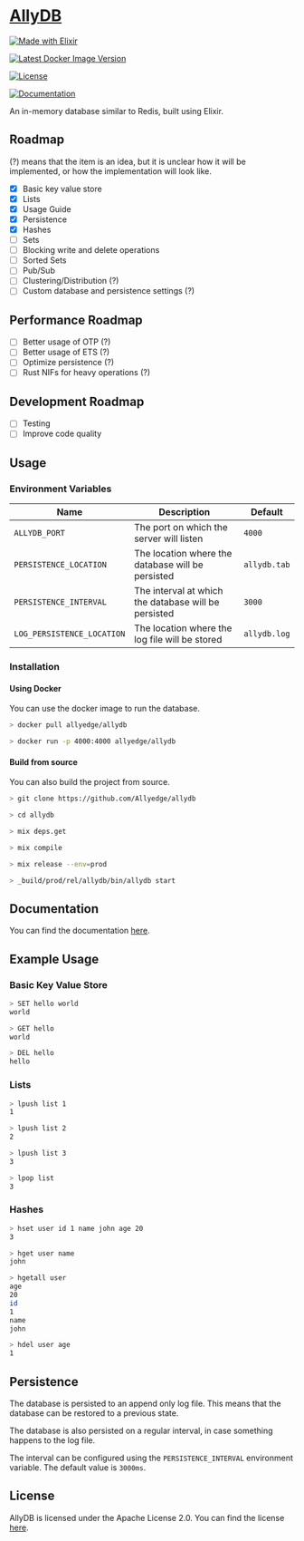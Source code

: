 # [AllyDB](https://allydb.vercel.app/)

[![Made with Elixir](https://forthebadge.com/images/badges/made-with-elixir.svg)](https://elixir-lang.org/)

[![Latest Docker Image Version](https://img.shields.io/docker/v/allyedge/allydb?color=lightblue&label=latest%20docker%20image%20version&sort=semver&style=for-the-badge)](https://hub.docker.com/r/allyedge/allydb)

[![License](https://img.shields.io/github/license/allyedge/allydb?style=for-the-badge)](https://github.com/Allyedge/allydb/blob/main/LICENSE)

[![Documentation](https://allydb.vercel.app/visit-documentation.svg)](https://allydb.vercel.app/)

An in-memory database similar to Redis, built using Elixir.

## Roadmap

(?) means that the item is an idea, but it is unclear how it will be implemented, or how the implementation will look like.

- [x] Basic key value store
- [x] Lists
- [x] Usage Guide
- [x] Persistence
- [x] Hashes
- [ ] Sets
- [ ] Blocking write and delete operations
- [ ] Sorted Sets
- [ ] Pub/Sub
- [ ] Clustering/Distribution (?)
- [ ] Custom database and persistence settings (?)

## Performance Roadmap

- [ ] Better usage of OTP (?)
- [ ] Better usage of ETS (?)
- [ ] Optimize persistence (?)
- [ ] Rust NIFs for heavy operations (?)

## Development Roadmap

- [ ] Testing
- [ ] Improve code quality

## Usage

### Environment Variables

| Name                       | Description                                          | Default      |
| -------------------------- | ---------------------------------------------------- | ------------ |
| `ALLYDB_PORT`              | The port on which the server will listen             | `4000`       |
| `PERSISTENCE_LOCATION`     | The location where the database will be persisted    | `allydb.tab` |
| `PERSISTENCE_INTERVAL`     | The interval at which the database will be persisted | `3000`       |
| `LOG_PERSISTENCE_LOCATION` | The location where the log file will be stored       | `allydb.log` |

### Installation

#### Using Docker

You can use the docker image to run the database.

```sh
> docker pull allyedge/allydb

> docker run -p 4000:4000 allyedge/allydb
```

#### Build from source

You can also build the project from source.

```sh
> git clone https://github.com/Allyedge/allydb

> cd allydb

> mix deps.get

> mix compile

> mix release --env=prod

> _build/prod/rel/allydb/bin/allydb start
```

## Documentation

You can find the documentation [here](https://allydb.vercel.app).

## Example Usage

### Basic Key Value Store

```sh
> SET hello world
world

> GET hello
world

> DEL hello
hello
```

### Lists

```sh
> lpush list 1
1

> lpush list 2
2

> lpush list 3
3

> lpop list
3
```

### Hashes

```sh
> hset user id 1 name john age 20
3

> hget user name
john

> hgetall user
age
20
id
1
name
john

> hdel user age
1
```

## Persistence

The database is persisted to an append only log file. This means that the database can be restored to a previous state.

The database is also persisted on a regular interval, in case something happens to the log file.

The interval can be configured using the `PERSISTENCE_INTERVAL` environment variable. The default value is `3000ms`.

## License

AllyDB is licensed under the Apache License 2.0. You can find the license [here](https://github.com/Allyedge/allydb/blob/main/LICENSE).
